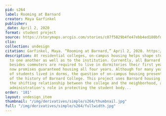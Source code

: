 ```yaml
---
pid: s264
label: Rooming at Barnard
creator: Maya Garfinkel
publisher:
_date: April 2, 2020
format: student project
source: https://storymaps.arcgis.com/stories/c07f5829b4fe47ebb4ed180bfd1183ef
clio:
collection: undesign
citation: Garfinkel, Maya. “Rooming at Barnard,” April 2, 2020. https://storymaps.arcgis.com/stories/c07f5829b4fe47ebb4ed180bfd1183ef.
description: At residential colleges, on-campus housing helps shape students' relationships
  to one another as well as to the institution. Currently, all Barnard College first-years
  besides commuters are required to live in dormitories their first year. The college
  now promises guaranteed housing all four years. Although for many years a minority
  of students lived in dorms, the question of on-campus housing presents central themes
  of the history of Barnard College. This project uses Barnard housing to examine
  the shifting relationship between the college and the neighborhood, as well as the
  administration's role in protecting the student body...
order: '181'
layout: undesign_item
thumbnail: "/img/derivatives/simple/s264/thumbnail.jpg"
full: "/img/derivatives/simple/s264/fullwidth.jpg"
---
```

